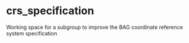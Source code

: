 # crs_specification
Working space for a subgroup to improve the BAG coordinate reference system specification
